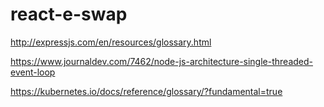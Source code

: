 # react-e-swap
http://expressjs.com/en/resources/glossary.html

https://www.journaldev.com/7462/node-js-architecture-single-threaded-event-loop

https://kubernetes.io/docs/reference/glossary/?fundamental=true